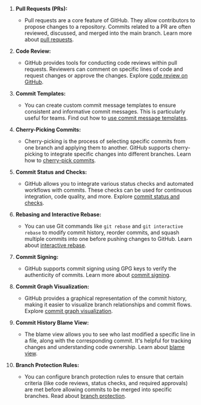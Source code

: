 
1. **Pull Requests (PRs):**
   - Pull requests are a core feature of GitHub. They allow contributors to propose changes to a repository. Commits related to a PR are often reviewed, discussed, and merged into the main branch. Learn more about [pull requests](https://docs.github.com/en/github/collaborating-with-pull-requests).

2. **Code Review:**
   - GitHub provides tools for conducting code reviews within pull requests. Reviewers can comment on specific lines of code and request changes or approve the changes. Explore [code review on GitHub](https://docs.github.com/en/github/collaborating-with-pull-requests/reviewing-changes-in-pull-requests).

3. **Commit Templates:**
   - You can create custom commit message templates to ensure consistent and informative commit messages. This is particularly useful for teams. Find out how to [use commit message templates](https://docs.github.com/en/github/committing-changes-to-your-project/creating-a-commit-message-template).

4. **Cherry-Picking Commits:**
   - Cherry-picking is the process of selecting specific commits from one branch and applying them to another. GitHub supports cherry-picking to integrate specific changes into different branches. Learn how to [cherry-pick commits](https://docs.github.com/en/github/managing-files-in-a-repository/about-pull-requests#about-cherry-pick-commits).

5. **Commit Status and Checks:**
   - GitHub allows you to integrate various status checks and automated workflows with commits. These checks can be used for continuous integration, code quality, and more. Explore [commit status and checks](https://docs.github.com/en/actions/guides/about-continuous-integration#status-checks).

6. **Rebasing and Interactive Rebase:**
   - You can use Git commands like `git rebase` and `git interactive rebase` to modify commit history, reorder commits, and squash multiple commits into one before pushing changes to GitHub. Learn about [interactive rebase](https://docs.github.com/en/get-started/using-git/about-git-rebase).

7. **Commit Signing:**
   - GitHub supports commit signing using GPG keys to verify the authenticity of commits. Learn more about [commit signing](https://docs.github.com/en/github/authenticating-to-github/managing-commit-signature-verification).

8. **Commit Graph Visualization:**
   - GitHub provides a graphical representation of the commit history, making it easier to visualize branch relationships and commit flows. Explore [commit graph visualization](https://docs.github.com/en/github/visualizing-repository-data-with-graphs).

9. **Commit History Blame View:**
   - The blame view allows you to see who last modified a specific line in a file, along with the corresponding commit. It's helpful for tracking changes and understanding code ownership. Learn about [blame view](https://docs.github.com/en/github/managing-files-in-a-repository/inspecting-changes-in-a-file#annotating-a-file-using-blame).

10. **Branch Protection Rules:**
    - You can configure branch protection rules to ensure that certain criteria (like code reviews, status checks, and required approvals) are met before allowing commits to be merged into specific branches. Read about [branch protection](https://docs.github.com/en/github/administering-a-repository/about-protected-branches).

